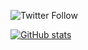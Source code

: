 ![Twitter Follow](https://img.shields.io/twitter/follow/hyperdb?label=twitter&logo=twitter&style=plastic)

[![GitHub stats](https://github-readme-stats.vercel.app/api?username=hyperdb&theme=radical&count_private=true&show_icons=true)](https://github.com/anuraghazra/github-readme-stats)

